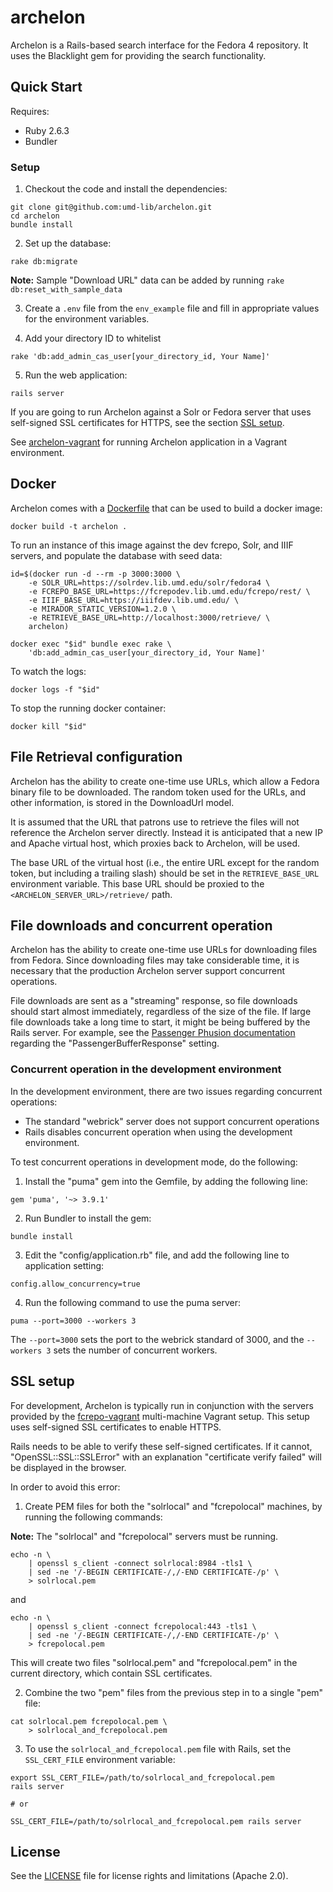 # archelon

Archelon is a Rails-based search interface for the Fedora 4 repository. It uses the Blacklight gem for providing the search functionality.

## Quick Start

Requires:

* Ruby 2.6.3
* Bundler

### Setup

1. Checkout the code and install the dependencies:

  ```
  git clone git@github.com:umd-lib/archelon.git
  cd archelon
  bundle install
  ```

2. Set up the database:

  ```
  rake db:migrate
  ```

  **Note:** Sample "Download URL" data can be added by running `rake db:reset_with_sample_data`

3. Create a `.env` file from the `env_example` file and fill in appropriate values for the environment variables.

4. Add your directory ID to whitelist

  ```
  rake 'db:add_admin_cas_user[your_directory_id, Your Name]'
  ```

5. Run the web application:

  ```
  rails server
  ```

If you are going to run Archelon against a Solr or Fedora server that uses self-signed SSL certificates for HTTPS, see the section [SSL setup](#ssl-setup).

See [archelon-vagrant] for running Archelon application in a Vagrant environment.

## Docker

Archelon comes with a [Dockerfile](Dockerfile) that can be used to build a docker image:

```
docker build -t archelon .
```

To run an instance of this image against the dev fcrepo, Solr, and IIIF servers, and populate the database with seed data:

```
id=$(docker run -d --rm -p 3000:3000 \
    -e SOLR_URL=https://solrdev.lib.umd.edu/solr/fedora4 \
    -e FCREPO_BASE_URL=https://fcrepodev.lib.umd.edu/fcrepo/rest/ \
    -e IIIF_BASE_URL=https://iiifdev.lib.umd.edu/ \
    -e MIRADOR_STATIC_VERSION=1.2.0 \
    -e RETRIEVE_BASE_URL=http://localhost:3000/retrieve/ \
    archelon)

docker exec "$id" bundle exec rake \
    'db:add_admin_cas_user[your_directory_id, Your Name]'
```

To watch the logs:

```
docker logs -f "$id"
```

To stop the running docker container:

```
docker kill "$id"
```

## File Retrieval configuration

Archelon has the ability to create one-time use URLs, which allow a Fedora binary file to be downloaded. The random token used for the URLs, and other information, is stored in the DownloadUrl model.

It is assumed that the URL that patrons use to retrieve the files will not reference the Archelon server directly. Instead it is anticipated that a new IP and Apache virtual host, which proxies back to Archelon, will be used.

The base URL of the virtual host (i.e., the entire URL except for the random token, but including a trailing slash) should be set in the `RETRIEVE_BASE_URL` environment variable. This base URL should be proxied to the `<ARCHELON_SERVER_URL>/retrieve/` path.
 

## File downloads and concurrent operation

Archelon has the ability to create one-time use URLs for downloading files from Fedora. Since downloading files may take considerable time, it is necessary that the production Archelon server support concurrent operations.

File downloads are sent as a "streaming" response, so file downloads should start almost immediately, regardless of the size of the file. If large file downloads take a long time to start, it might be being buffered by the Rails server. For example, see the [Passenger Phusion documentation](passenger-phusion) regarding the "PassengerBufferResponse" setting.

### Concurrent operation in the development environment

In the development environment, there are two issues regarding concurrent operations:

 * The standard "webrick" server does not support concurrent operations
 * Rails disables concurrent operation when using the development environment.

To test concurrent operations in development mode, do the following:

1. Install the "puma" gem into the Gemfile, by adding the following line:

  ```
  gem 'puma', '~> 3.9.1'
  ```

2. Run Bundler to install the gem:

  ```
  bundle install
  ```

3. Edit the "config/application.rb" file, and add the following line to application setting:

  ```
  config.allow_concurrency=true
  ```

4. Run the following command to use the puma server:

  ```
  puma --port=3000 --workers 3
  ```

  The `--port=3000` sets the port to the webrick standard of 3000, and the `--workers 3` sets the number of concurrent workers.

## SSL setup

For development, Archelon is typically run in conjunction with the servers provided by the [fcrepo-vagrant] multi-machine Vagrant setup. This setup uses self-signed SSL certificates to enable HTTPS.

Rails needs to be able to verify these self-signed certificates. If it cannot, "OpenSSL::SSL::SSLError" with an explanation "certificate verify failed" will be displayed in the browser.

In order to avoid this error:

1. Create PEM files for both the "solrlocal" and "fcrepolocal" machines, by running the following commands:

  **Note:** The "solrlocal" and "fcrepolocal" servers must be running.

  ```
  echo -n \
      | openssl s_client -connect solrlocal:8984 -tls1 \
      | sed -ne '/-BEGIN CERTIFICATE-/,/-END CERTIFICATE-/p' \
      > solrlocal.pem
  ```

  and

  ```
  echo -n \
      | openssl s_client -connect fcrepolocal:443 -tls1 \
      | sed -ne '/-BEGIN CERTIFICATE-/,/-END CERTIFICATE-/p' \
      > fcrepolocal.pem
```

  This will create two files "solrlocal.pem" and "fcrepolocal.pem" in the current directory, which contain SSL certificates.

2. Combine the two "pem" files from the previous step in to a single "pem" file:

  ```
  cat solrlocal.pem fcrepolocal.pem \
      > solrlocal_and_fcrepolocal.pem
  ```

3. To use the `solrlocal_and_fcrepolocal.pem` file with Rails, set the `SSL_CERT_FILE` environment variable:

  ```
  export SSL_CERT_FILE=/path/to/solrlocal_and_fcrepolocal.pem
  rails server
  
  # or
  
  SSL_CERT_FILE=/path/to/solrlocal_and_fcrepolocal.pem rails server
  ```

## License

See the [LICENSE](LICENSE.md) file for license rights and limitations (Apache 2.0).

[archelon-vagrant]: https://github.com/umd-lib/archelon-vagrant
[fcrepo-vagrant]: https://github.com/umd-lib/fcrepo-vagrant
[passenger-phusion]: https://www.phusionpassenger.com/library/config/apache/reference/#passengerbufferresponse